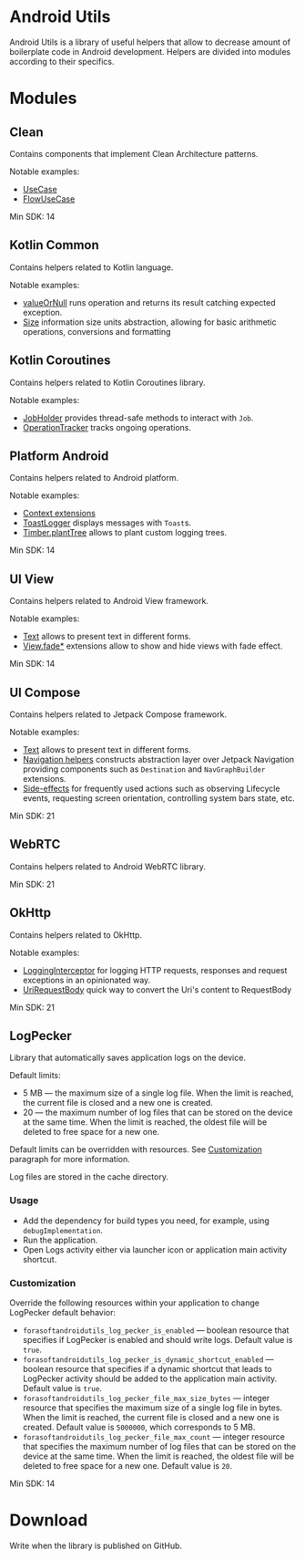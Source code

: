 # Android Utils

Android Utils is a library of useful helpers that allow to decrease amount of
boilerplate code in Android development. Helpers are divided into modules according to
their specifics.

# Modules

## Clean

Contains components that implement Clean Architecture patterns.

Notable examples:

* [UseCase](clean/src/main/java/com/forasoft/androidutils/clean/usecase/UseCase.kt)
* [FlowUseCase](clean/src/main/java/com/forasoft/androidutils/clean/usecase/FlowUseCase.kt)

Min SDK: 14

## Kotlin Common

Contains helpers related to Kotlin language.

Notable examples:

* [valueOrNull](kotlin/common/src/main/java/com/forasoft/androidutils/kotlin/common/nullability/ValueOrNull.kt)
  runs operation and returns its result catching expected exception.
* [Size](kotlin/common/src/main/java/com/forasoft/androidutils/kotlin/common/size)
  information size units abstraction, allowing for basic arithmetic operations, conversions and
  formatting

## Kotlin Coroutines

Contains helpers related to Kotlin Coroutines library.

Notable examples:

* [JobHolder](kotlin/coroutines/src/main/java/com/forasoft/androidutils/kotlin/coroutines/JobHolder.kt)
  provides thread-safe methods to interact with `Job`.
* [OperationTracker](kotlin/coroutines/src/main/java/com/forasoft/androidutils/kotlin/coroutines/operationtracker/OperationTracker.kt)
  tracks ongoing operations.

## Platform Android

Contains helpers related to Android platform.

Notable examples:

* [Context extensions](platform/android/src/main/java/com/forasoft/androidutils/platform/android/Context.kt)
* [ToastLogger](platform/android/src/main/java/com/forasoft/androidutils/platform/android/ToastLogger.kt)
  displays messages with `Toast`s.
* [Timber.plantTree](platform/android/src/main/java/com/forasoft/androidutils/platform/android/TimberTree.kt)
  allows to plant custom logging trees.

Min SDK: 14

## UI View

Contains helpers related to Android View framework.

Notable examples:

* [Text](ui/view/src/main/java/com/forasoft/androidutils/ui/view/Text.kt) allows to present text
  in different forms.
* [View.fade*](ui/view/src/main/java/com/forasoft/androidutils/ui/view/visibility/Fade.kt)
  extensions allow to show and hide views with fade effect.

Min SDK: 14

## UI Compose

Contains helpers related to Jetpack Compose framework.

Notable examples:

* [Text](ui/compose/src/main/java/com/forasoft/androidutils/ui/compose/Text.kt) allows to present
  text in different forms.
* [Navigation helpers](ui/compose/src/main/java/com/forasoft/androidutils/ui/compose/navigation)
  constructs abstraction layer over Jetpack Navigation providing components such as
  `Destination` and `NavGraphBuilder` extensions.
* [Side-effects](ui/compose/src/main/java/com/forasoft/androidutils/ui/compose/effect)
  for frequently used actions such as observing Lifecycle events, requesting screen orientation,
  controlling system bars state, etc.

Min SDK: 21

## WebRTC

Contains helpers related to Android WebRTC library.

Min SDK: 21

## OkHttp

Contains helpers related to OkHttp.

Notable examples:

* [LoggingInterceptor](thirdparty/okhttp/src/main/java/com/forasoft/androidutils/thirdparty/okhttp/logging/LoggingInterceptor.kt)
  for logging HTTP requests, responses and request exceptions in an opinionated way.
* [UriRequestBody](thirdparty/okhttp/src/main/java/com/forasoft/androidutils/thirdparty/okhttp/UriRequestBody.kt)
  quick way to convert the Uri's content to RequestBody

Min SDK: 21

## LogPecker

Library that automatically saves application logs on the device.

Default limits:

* 5 MB — the maximum size of a single log file. When the limit is reached, the current file is
  closed and a new one is created.
* 20 — the maximum number of log files that can be stored on the device at the same time. 
  When the limit is reached, the oldest file will be deleted to free space for a new one.

Default limits can be overridden with resources. See [Customization](#customization) 
paragraph for more information.

Log files are stored in the cache directory.

### Usage

* Add the dependency for build types you need, for example, using `debugImplementation`.
* Run the application.
* Open Logs activity either via launcher icon or application main activity shortcut.

### Customization

Override the following resources within your application to change LogPecker default behavior:

* `forasoftandroidutils_log_pecker_is_enabled` — boolean resource that specifies if LogPecker 
  is enabled and should write logs. Default value is `true`.
* `forasoftandroidutils_log_pecker_is_dynamic_shortcut_enabled` — boolean resource that specifies
  if a dynamic shortcut that leads to LogPecker activity should be added to the application 
  main activity. Default value is `true`.
* `forasoftandroidutils_log_pecker_file_max_size_bytes` — integer resource that specifies the 
  maximum size of a single log file in bytes. When the limit is reached, the current file is closed
  and a new one is created. Default value is `5000000`, which corresponds to 5 MB.
* `forasoftandroidutils_log_pecker_file_max_count` — integer resource that specifies the maximum
  number of log files that can be stored on the device at the same time. When the limit is reached, 
  the oldest file will be deleted to free space for a new one. Default value is `20`.

Min SDK: 14

# Download

Write when the library is published on GitHub.

